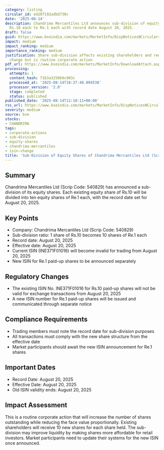 ```yaml
---
category: listing
circular_id: ed20f192adbd730c
date: '2025-08-14'
description: Chandrima Mercantiles Ltd announces sub-division of equity shares from
  Rs.10 each to Re.1 each with record date August 20, 2025.
draft: false
guid: https://www.bseindia.com/markets/MarketInfo/DispNoticesNCirculars.aspx?Noticeid={17E90D3F-060A-46F8-9B71-CA9F4DDAC985}&noticeno=20250814-42&dt=08/14/2025&icount=42&totcount=67&flag=0
impact: medium
impact_ranking: medium
importance_ranking: medium
justification: Share sub-division affects existing shareholders and requires ISIN
  change but is routine corporate action
pdf_url: https://www.bseindia.com/markets/MarketInfo/DownloadAttach.aspx?id=20250814-42&attachedId=
processing:
  attempts: 1
  content_hash: 71b3a3258b9c903c
  processed_at: '2025-08-14T18:37:40.094538'
  processor_version: '2.0'
  stage: completed
  status: published
published_date: '2025-08-14T12:10:11+00:00'
rss_url: https://www.bseindia.com/markets/MarketInfo/DispNoticesNCirculars.aspx?Noticeid={17E90D3F-060A-46F8-9B71-CA9F4DDAC985}&noticeno=20250814-42&dt=08/14/2025&icount=42&totcount=67&flag=0
severity: medium
source: bse
stocks:
- CHANDRIMA
tags:
- corporate-actions
- sub-division
- equity-shares
- chandrima-mercantiles
- isin-change
title: 'Sub-Division of Equity Shares of Chandrima Mercantiles Ltd (Scrip Code: 540829)'
---
```


## Summary

Chandrima Mercantiles Ltd (Scrip Code: 540829) has announced a sub-division of its equity shares. Each existing equity share of Rs.10 will be divided into ten equity shares of Re.1 each, with the record date set for August 20, 2025.

## Key Points

- Company: Chandrima Mercantiles Ltd (Scrip Code: 540829)
- Sub-division ratio: 1 share of Rs.10 becomes 10 shares of Re.1 each
- Record date: August 20, 2025
- Effective date: August 20, 2025
- Current ISIN (INE371F01016) will become invalid for trading from August 20, 2025
- New ISIN for Re.1 paid-up shares to be announced separately

## Regulatory Changes

- The existing ISIN No. INE371F01016 for Rs.10 paid-up shares will not be valid for exchange transactions from August 20, 2025
- A new ISIN number for Re.1 paid-up shares will be issued and communicated through separate notice

## Compliance Requirements

- Trading members must note the record date for sub-division purposes
- All transactions must comply with the new share structure from the effective date
- Market participants should await the new ISIN announcement for Re.1 shares

## Important Dates

- Record Date: August 20, 2025
- Effective Date: August 20, 2025
- Old ISIN validity ends: August 20, 2025

## Impact Assessment

This is a routine corporate action that will increase the number of shares outstanding while reducing the face value proportionally. Existing shareholders will receive 10 new shares for each share held. The sub-division may improve liquidity by making shares more affordable for retail investors. Market participants need to update their systems for the new ISIN once announced.